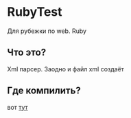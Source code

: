 # RubyTest
Для рубежки по web. Ruby

## Что это?
Xml парсер. Заодно и файл xml создаёт

## Где компилить?
вот [тут](https://repl.it/languages/ruby)
